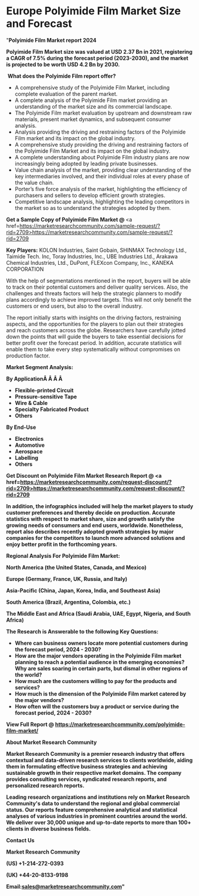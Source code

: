 # Europe Polyimide Film Market Size and Forecast
"<strong>Polyimide Film Market report 2024</strong>

<strong>Polyimide Film Market size was valued at USD 2.37 Bn in 2021, registering a CAGR of 7.5% during the forecast period (2023-2030), and the market is projected to be worth USD 4.2 Bn by 2030.</strong>

 <strong><b>What does the Polyimide Film report offer?</b></strong>
<ul>
  <li>A comprehensive study of the Polyimide Film Market, including complete evaluation of the parent market.</li>
  <li>A complete analysis of the Polyimide Film market providing an understanding of the market size and its commercial landscape.</li>
  <li>The Polyimide Film market evaluation by upstream and downstream raw materials, present market dynamics, and subsequent consumer analysis.</li>
  <li>Analysis providing the driving and restraining factors of the Polyimide Film market and its impact on the global industry.</li>
  <li>A comprehensive study providing the driving and restraining factors of the Polyimide Film Market and its impact on the global industry.</li>
  <li>A complete understanding about Polyimide Film industry plans are now increasingly being adopted by leading private businesses.</li>
  <li>Value chain analysis of the market, providing clear understanding of the key intermediaries involved, and their individual roles at every phase of the value chain.</li>
  <li>Porter’s five force analysis of the market, highlighting the efficiency of purchasers and sellers to develop efficient growth strategies.</li>
  <li>Competitive landscape analysis, highlighting the leading competitors in the market so as to understand the strategies adopted by them.</li>
</ul>

<strong>Get a Sample Copy of Polyimide Film Market @ </strong><a href=https://marketresearchcommunity.com/sample-request/?rid=2709><u>https://marketresearchcommunity.com/sample-request/?rid=2709</u></a>

<strong>Key Players:</strong> 
KOLON Industries, Saint Gobain, SHINMAX Technology Ltd., Taimide Tech. Inc, Toray Industries, Inc., UBE Industries Ltd., Arakawa Chemical Industries, Ltd., DuPont, FLEXcon Company, Inc., KANEKA CORPORATION

With the help of segmentations mentioned in the report, buyers will be able to track on their potential customers and deliver quality services. Also, the challenges and threats factors will help the strategic planners to modify plans accordingly to achieve improved targets. This will not only benefit the customers or end users, but also to the overall industry.

The report initially starts with insights on the driving factors, restraining aspects, and the opportunities for the players to plan out their strategies and reach customers across the globe. Researchers have carefully jotted down the points that will guide the buyers to take essential decisions for better profit over the forecast period. In addition, accurate statistics will enable them to take every step systematically without compromises on production factor.

<strong>Market Segment Analysis:</strong>


<strong><strong>By ApplicationÂ Â Â Â  </strong></h4>
<ul>
 	<li>Flexible-printed Circuit</li>
 	<li>Pressure-sensitive Tape</li>
 	<li>Wire &amp; Cable</li>
 	<li>Specialty Fabricated Product</li>
 	<li>Others</li>
</ul>
<strong><strong>By End-Use </strong></h4>
<ul>
 	<li>Electronics</li>
 	<li>Automotive</li>
 	<li>Aerospace</li>
 	<li>Labelling</li>
 	<li>Others</li>
</ul>

<strong>Get Discount on Polyimide Film Market Research Report @ </b></strong><a href=https://marketresearchcommunity.com/request-discount/?rid=2709><u>https://marketresearchcommunity.com/request-discount/?rid=2709</u></a>

In addition, the infographics included will help the market players to study customer preferences and thereby decide on production. Accurate statistics with respect to market share, size and growth satisfy the growing needs of consumers and end users, worldwide. Nonetheless, report also describes recently adopted growth strategies by major companies for the competitors to launch more advanced solutions and enjoy better profit in the forthcoming years.

<strong>Regional Analysis For Polyimide Film Market:</strong>

<strong>North America</strong> (the United States, Canada, and Mexico)

<strong>Europe</strong> (Germany, France, UK, Russia, and Italy)

<strong>Asia-Pacific</strong> (China, Japan, Korea, India, and Southeast Asia)

<strong>South America</strong> (Brazil, Argentina, Colombia, etc.)

<strong>The Middle East and Africa</strong> (Saudi Arabia, UAE, Egypt, Nigeria, and South Africa)

<strong>The Research is Answerable to the following Key Questions:</strong>
<ul>
 	<li>Where can business owners locate more potential customers during the forecast period, 2024 - 2030?</li>
 	<li>How are the major vendors operating in the Polyimide Film market planning to reach a potential audience in the emerging economies? Why are sales soaring in certain parts, but dismal in other regions of the world?</li>
 	<li>How much are the customers willing to pay for the products and services?</li>
 	<li>How much is the dimension of the Polyimide Film market catered by the major vendors?</li>
 	<li>How often will the customers buy a product or service during the forecast period, 2024 - 2030?</li>
</ul>

<strong>View Full Report @</strong> <a href=https://marketresearchcommunity.com/polyimide-film-market/>https://marketresearchcommunity.com/polyimide-film-market/</a>

<strong>About Market Research Community</strong>

Market Research Community is a premier research industry that offers contextual and data-driven research services to clients worldwide, aiding them in formulating effective business strategies and achieving sustainable growth in their respective market domains. The company provides consulting services, syndicated research reports, and personalized research reports.

Leading research organizations and institutions rely on Market Research Community's data to understand the regional and global commercial status. Our reports feature comprehensive analytical and statistical analyses of various industries in prominent countries around the world. We deliver over 30,000 unique and up-to-date reports to more than 100+ clients in diverse business fields.

<strong>Contact Us</strong>

<strong>Market Research Community</strong>

(US) +1-214-272-0393

(UK) +44-20-8133-9198

<strong>Email:</strong>sales@marketresearchcommunity.com"
